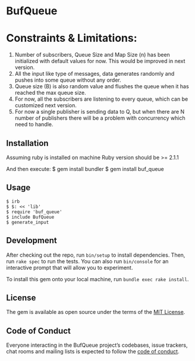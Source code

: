 # BufQueue

# Constraints & Limitations:

1. Number of subscribers, Queue Size and Map Size (n) has been initialized with default values for now. This would be
improved in next version.
2. All the input like type of messages, data generates randomly and pushes into some queue without any order.
3. Queue size (B) is also random value and flushes the queue when it has reached the max queue size.
4. For now, all the subscribers are listening to every queue, which can be customized next version.
5. For now a single publisher is sending data to Q, but when there are N number of publishers there will be a problem
with concurrency which need to handle.


## Installation
Assuming ruby is installed on machine
Ruby version should be >= 2.1.1


And then execute:
	$ gem install bundler
    $ gem install buf_queue

## Usage

	$ irb
	$ $: << 'lib'
	$ require 'buf_queue'
	$ include BufQueue
	$ generate_input

## Development

After checking out the repo, run `bin/setup` to install dependencies. Then, run `rake spec` to run the tests. You can also run `bin/console` for an interactive prompt that will allow you to experiment.

To install this gem onto your local machine, run `bundle exec rake install`.


## License

The gem is available as open source under the terms of the [MIT License](http://opensource.org/licenses/MIT).

## Code of Conduct

Everyone interacting in the BufQueue project’s codebases, issue trackers, chat rooms and mailing lists is expected to follow the [code of conduct](https://github.com/[USERNAME]/buf_queue/blob/master/CODE_OF_CONDUCT.md).
